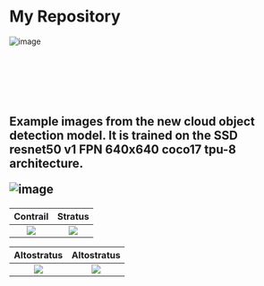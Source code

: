 # My Repository
<!---![image](https://drive.google.com/file/d/1GOuo3397rpxLVLivfORxD4vvPWPVsw5Q/view?usp=sharing) --->
![image](https://drive.google.com/uc?export=view&id=1GOuo3397rpxLVLivfORxD4vvPWPVsw5Q)
<p>&nbsp;</p>
<p>&nbsp;</p>
<p>&nbsp;</p>
<h2> Example images from the new cloud object detection model.  It is trained on the SSD resnet50 v1 FPN 640x640 coco17 tpu-8 architecture.
  
![image](https://drive.google.com/uc?export=view&id=1jSjiVLZTq3tYUV5u4JLADPQoln6B_nku)


Contrail                   | Stratus
:-------------------------:|:-------------------------:
![](https://drive.google.com/uc?export=view&id=1G_mDqO_UXz9jBmeTqw9m3nKqV-9aJ4vw)  |  ![](https://drive.google.com/uc?export=view&id=1aEi94lY4BTqnvHX5uDLaz0v7FvmQMt6D)

Altostratus                | Altostratus
:-------------------------:|:-------------------------:
![](https://drive.google.com/uc?export=view&id=1K7PPbRpKWmcFB7dmAOuK6kp6L2e7C3MR)  |  ![](https://drive.google.com/uc?export=view&id=12bNOut2bUQEc7bnkjZRdOe4a2kLC9C6M)
                 

